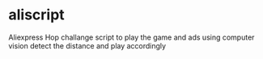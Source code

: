 # aliscript
Aliexpress Hop challange script to play the game and ads using computer vision detect the distance and play accordingly
